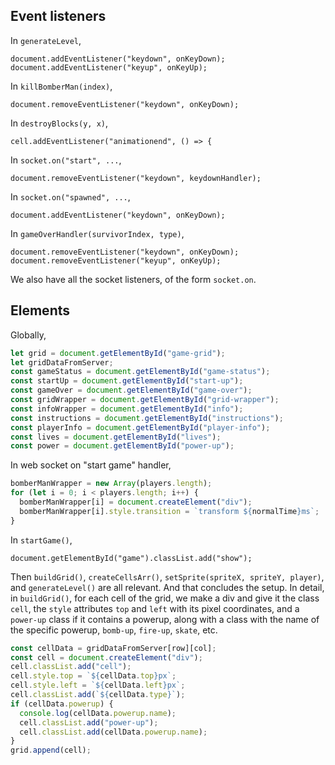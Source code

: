## Event listeners

In `generateLevel`,

`document.addEventListener("keydown", onKeyDown);`
`document.addEventListener("keyup", onKeyUp);`

In `killBomberMan(index)`,

`document.removeEventListener("keydown", onKeyDown);`

In `destroyBlocks(y, x)`,

`cell.addEventListener("animationend", () => {`

In `socket.on("start", ...`,

`document.removeEventListener("keydown", keydownHandler);`

In `socket.on("spawned", ...`,

`document.addEventListener("keydown", onKeyDown);`

In `gameOverHandler(survivorIndex, type)`,

`document.removeEventListener("keydown", onKeyDown);`
`document.removeEventListener("keyup", onKeyUp);`

We also have all the socket listeners, of the form `socket.on`.

## Elements

Globally,

```javascript
let grid = document.getElementById("game-grid");
let gridDataFromServer;
const gameStatus = document.getElementById("game-status");
const startUp = document.getElementById("start-up");
const gameOver = document.getElementById("game-over");
const gridWrapper = document.getElementById("grid-wrapper");
const infoWrapper = document.getElementById("info");
const instructions = document.getElementById("instructions");
const playerInfo = document.getElementById("player-info");
const lives = document.getElementById("lives");
const power = document.getElementById("power-up");
```

In web socket on "start game" handler,

```javascript
bomberManWrapper = new Array(players.length);
for (let i = 0; i < players.length; i++) {
  bomberManWrapper[i] = document.createElement("div");
  bomberManWrapper[i].style.transition = `transform ${normalTime}ms`;
}
```

In `startGame()`,

`document.getElementById("game").classList.add("show");`

Then `buildGrid()`, `createCellsArr()`, `setSprite(spriteX, spriteY, player)`, and `generateLevel()` are all relevant. And that concludes the setup. In detail, in `buildGrid()`, for each cell of the grid, we make a div and give it the class `cell`, the `style` attributes `top` and `left` with its pixel coordinates, and a `power-up` class if it contains a powerup, along with a class with the name of the specific powerup, `bomb-up`, `fire-up`, `skate`, etc.

```javascript
const cellData = gridDataFromServer[row][col];
const cell = document.createElement("div");
cell.classList.add("cell");
cell.style.top = `${cellData.top}px`;
cell.style.left = `${cellData.left}px`;
cell.classList.add(`${cellData.type}`);
if (cellData.powerup) {
  console.log(cellData.powerup.name);
  cell.classList.add("power-up");
  cell.classList.add(cellData.powerup.name);
}
grid.append(cell);
```
